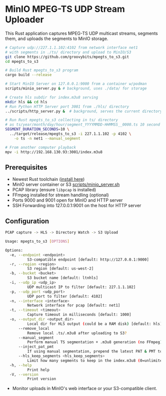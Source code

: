 # MinIO MPEG-TS UDP Stream Uploader

This Rust application captures MPEG-TS UDP multicast streams, segments them, and uploads the segments to MinIO storage.

```bash
# Capture udp://227.1.1.102:4102 from network interface net1 
# with segments in ./ts/ directory and upload to MinIO/S3
git clone https://github.com/groovybits/mpegts_to_s3.git
cd mpegts_to_s3

# Build Rust mpegts_to_s3 program
cargo build --release

# Start MinIO Server on 127.0.0.1:9000 from a container w/podman
scripts/minio_server.py & # background, uses ./data/ for storage

# Create hls subdir for index.m3u8 serving
mkdir hls && cd hls 
# Run Python HTTP Server port 3001 from ./hls/ directory
../scripts/http_server.py &  # background, serves the current directory

# Run Rust mpegts_to_s3 collecting in ts/ directory
# as ts/year/month/day/hour/segment_YYYYMMDD-HHMMSS__0000.ts 10 second segments
SEGMENT_DURATION_SECONDS=10 \
  ../target/release/mpegts_to_s3 -i 227.1.1.102 -p 4102 \
    -o ts -n net1 --manual_segment

# From another computer playback
mpv -i http://192.168.130.93:3001/index.m3u8 
```

## Prerequisites

- Newest Rust toolchain ([install here](https://rustup.rs/))
- MinIO server container or S3 [scripts/minio_server.sh](scripts/minio_server.sh)
- PCAP library (ensure `libpcap` is installed)
- FFmpeg installed for stream handling (optional)
- Ports 9000 and 9001 open for MinIO and HTTP server
- SSH Forwarding into 127.0.0.1:9001 on the host for HTTP server

## Configuration

```bash
PCAP capture -> HLS -> Directory Watch -> S3 Upload

Usage: mpegts_to_s3 [OPTIONS]

Options:
  -e, --endpoint <endpoint>
          S3-compatible endpoint [default: http://127.0.0.1:9000]
  -r, --region <region>
          S3 region [default: us-west-2]
  -b, --bucket <bucket>
          S3 bucket name [default: ltnhls]
  -i, --udp_ip <udp_ip>
          UDP multicast IP to filter [default: 227.1.1.102]
  -p, --udp_port <udp_port>
          UDP port to filter [default: 4102]
  -n, --interface <interface>
          Network interface for pcap [default: net1]
  -t, --timeout <timeout>
          Capture timeout in milliseconds [default: 1000]
  -o, --output_dir <output_dir>
          Local dir for HLS output (could be a RAM disk) [default: hls]
      --remove_local
          Remove local .ts/.m3u8 after uploading to S3?
      --manual_segment
          Perform manual TS segmentation + .m3u8 generation (no FFmpeg).
      --inject_pat_pmt
          If using manual segmentation, prepend the latest PAT & PMT to each segment.
      --hls_keep_segments <hls_keep_segments>
          Limit how many segments to keep in the index.m3u8 (0=unlimited). Also removes old .ts from disk. [default: 0]
  -h, --help
          Print help
  -V, --version
          Print version
```

- Monitor uploads in MinIO's web interface or your S3-compatible client.
